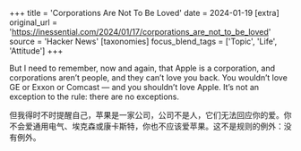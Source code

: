+++
title = 'Corporations Are Not To Be Loved'
date = 2024-01-19
[extra]
original_url = 'https://inessential.com/2024/01/17/corporations_are_not_to_be_loved'
source = 'Hacker News'
[taxonomies]
focus_blend_tags = ['Topic', 'Life', 'Attitude']
+++

But I need to remember, now and again, that Apple is a corporation, and corporations aren’t people, and they can’t love you back. You wouldn’t love GE or Exxon or Comcast — and you shouldn’t love Apple. It’s not an exception to the rule: there are no exceptions.

但我得时不时提醒自己，苹果是一家公司，公司不是人，它们无法回应你的爱。你不会爱通用电气、埃克森或康卡斯特，你也不应该爱苹果。这不是规则的例外：没有例外。
